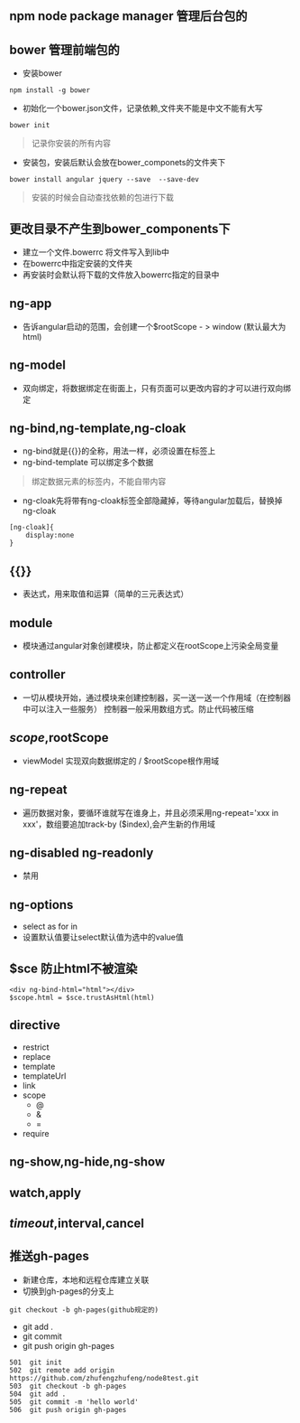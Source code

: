 ## npm node package manager 管理后台包的
## bower 管理前端包的
- 安装bower 
```
npm install -g bower
```
- 初始化一个bower.json文件，记录依赖,文件夹不能是中文不能有大写
```
bower init
```

> 记录你安装的所有内容

- 安装包，安装后默认会放在bower_componets的文件夹下
```
bower install angular jquery --save  --save-dev
```
> 安装的时候会自动查找依赖的包进行下载

## 更改目录不产生到bower_components下
- 建立一个文件.bowerrc 将文件写入到lib中
- 在bowerrc中指定安装的文件夹
- 再安装时会默认将下载的文件放入bowerrc指定的目录中

## ng-app
- 告诉angular启动的范围，会创建一个$rootScope - > window (默认最大为html)
## ng-model
- 双向绑定，将数据绑定在街面上，只有页面可以更改内容的才可以进行双向绑定
## ng-bind,ng-template,ng-cloak
- ng-bind就是{{}}的全称，用法一样，必须设置在标签上
- ng-bind-template 可以绑定多个数据

> 绑定数据元素的标签内，不能自带内容

- ng-cloak先将带有ng-cloak标签全部隐藏掉，等待angular加载后，替换掉ng-cloak
```
[ng-cloak]{
    display:none
}
```
## {{}}
- 表达式，用来取值和运算（简单的三元表达式）
## module
- 模块通过angular对象创建模块，防止都定义在rootScope上污染全局变量
## controller
- 一切从模块开始，通过模块来创建控制器，买一送一送一个作用域（在控制器中可以注入一些服务） 控制器一般采用数组方式。防止代码被压缩
## $scope,$rootScope
- viewModel 实现双向数据绑定的 / $rootScope根作用域
## ng-repeat
- 遍历数据对象，要循环谁就写在谁身上，并且必须采用ng-repeat='xxx in xxx'，数组要追加track-by ($index),会产生新的作用域
## ng-disabled ng-readonly
- 禁用
## ng-options
- select as for in
- 设置默认值要让select默认值为选中的value值
## $sce 防止html不被渲染
```
<div ng-bind-html="html"></div>
$scope.html = $sce.trustAsHtml(html)
```
## directive
- restrict
- replace
- template
- templateUrl
- link
- scope
    - @
    - &
    - =
- require

## ng-show,ng-hide,ng-show

## watch,apply

## $timeout,$interval,cancel


## 推送gh-pages
- 新建仓库，本地和远程仓库建立关联
- 切换到gh-pages的分支上
```
git checkout -b gh-pages(github规定的)
```
- git add .
- git commit
- git push origin gh-pages
```
501  git init 
502  git remote add origin https://github.com/zhufengzhufeng/node8test.git
503  git checkout -b gh-pages
504  git add .
505  git commit -m 'hello world'
506  git push origin gh-pages
```
